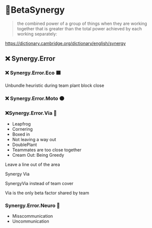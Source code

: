 # 🔷<beta>BetaSynergy</beta>

> the combined power of a group of things when they are working together that is greater than the total power achieved by each working separately:

<https://dictionary.cambridge.org/dictionary/english/synergy>

## ❌ Synergy.Error

### ❌ Synergy.Error.Eco 🟩<eco></eco>

Unbundle heuristic during team plant block close

### ❌ Synergy.Error.Moto 🟠<moto></moto>

### ❌Synergy.Error.Via 🔻<via></via>

- Leapfrog
- Cornering
- Boxed in
- Not leaving a way out
- DoublePlant
- Teammates are too close together
- Cream Out: Being Greedy

Leave a line out of the area

Synergy Via

SynergyVia instead of team cover

Via is the only beta factor shared by team

### Synergy.Error.Neuro 💜<neuro></neuro>

- Misscommunication
- Uncommunication
